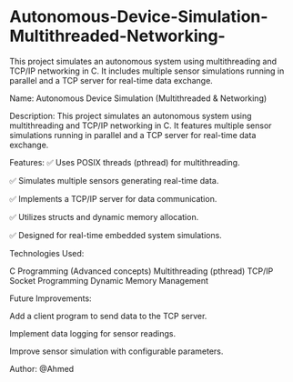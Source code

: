 # Autonomous-Device-Simulation-Multithreaded-Networking-
This project simulates an autonomous system using multithreading and TCP/IP networking in C. It includes multiple sensor simulations running in parallel and a TCP server for real-time data exchange.

Name: Autonomous Device Simulation (Multithreaded & Networking)

Description:
This project simulates an autonomous system using multithreading and TCP/IP networking in C. It features multiple sensor simulations running in parallel and a TCP server for real-time data exchange.

Features:
✅ Uses POSIX threads (pthread) for multithreading.

✅ Simulates multiple sensors generating real-time data.

✅ Implements a TCP/IP server for data communication.

✅ Utilizes structs and dynamic memory allocation.

✅ Designed for real-time embedded system simulations.

Technologies Used:

C Programming (Advanced concepts)
Multithreading (pthread)
TCP/IP Socket Programming
Dynamic Memory Management

Future Improvements:

Add a client program to send data to the TCP server.

Implement data logging for sensor readings.

Improve sensor simulation with configurable parameters.

Author: @Ahmed
